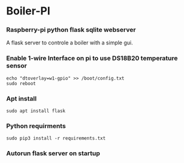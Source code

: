 # Boiler-PI
### Raspberry-pi python flask sqlite webserver
A flask server to controle a boiler with a simple gui.

### Enable 1-wire Interface on pi to use DS18B20 temperature sensor
```
echo "dtoverlay=w1-gpio" >> /boot/config.txt
sudo reboot
```
### Apt install
```
sudo apt install flask
```

### Python requirments
```
sudo pip3 install -r requirements.txt
```

### Autorun flask server on startup
